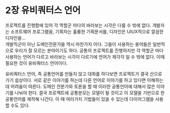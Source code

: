 # 2장 유비쿼터스 언어
프로젝트를 진행함에 있어 각 역할군 마다의 바라보는 시각은 다를 수 밖에 없다.
개발자는 소프트웨어 프로그램을, 기획자는 훌륭한 기획문서를, 디자인은 UIUX적으로 깔끔한 디자인을...  
개발직군이 아닌 도메인전문가들 역시 마찬가지 이다. 그들이 사용하는 용어들은 일반적으로 우리가 잘 모르는 분야이기도 하다.
공통의 프로젝트를 진행하지만 각 역할군 마다 사용하는 언어가 다르고 바라보는 시각이 다르기에 언어가 제각각 일 수 밖에 없다.
이때 필요한 것이 유비쿼터스 언어이다. 

유비쿼터스 언어, 즉 공통언어를 만들지 않고 대화를 하다보면 프로젝트가 결국 산으로 가기 쉽상이다.
서로 같은 이야기를 하는데 다른 언어로 이야기를 하고 있다면 이해하는데 어려움이 따른다.
도메인 전문가와 토론을 할 때 이러한 공통언어에 대해서 많은 이야기를 나눠야 한다.  결국 프로젝트에 공통분모는 모델이 될 것이고
이 모델을 기반으로 한 공통언어를 제작해 나간다.  이 때 여러가지 기법들이 있을 수 있는데 다이어그램을 사용할 수도 있다.

